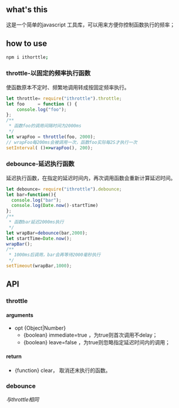 ## what's this

这是一个简单的javascript 工具库，可以用来方便你控制函数执行的频率；

## how to use

```bash
npm i ithorttle;

```

### throttle-以固定的频率执行函数

使函数原本不定时、频繁地调用转成按固定频率执行。

```javascript
let throttle= require("ithrottle").throttle;
let foo     = function () {
    console.log("foo");
};
/**
 * 函数foo的调用间隔时间为2000ms
 */
let wrapFoo = throttle(foo, 2000);
// wrapFoo每200ms会被调用一次，函数foo实际每2S才执行一次
setInterval( ()=>wrapFoo(), 200);
```


### debounce-延迟执行函数

延迟执行函数，在指定的延迟时间内，再次调用函数会重新计算延迟时间。

```javascript
let debounce= require("ithrottle").debounce;
let bar=function(){
  console.log("bar");
  console.log(Date.now()-startTime)
};
/**
 * 函数bar延迟2000ms执行
 */
let wrapBar=debounce(bar,2000);
let startTime=Date.now();
wrapBar();
/**
 * 1000ms后调用，bar会再等待2000毫秒执行
 */
setTimeout(wrapBar,1000); 
```

## API

### throttle

#### **arguments**
- opt {Object|Number} 
  - {boolean} immediate=true ，为true则首次调用不delay；
  - {boolean} leave=false  ，为true则忽略指定延迟时间内的调用；

#### **return**
  - {function} clear， 取消还末执行的函数。

### debounce

*与throttle相同*